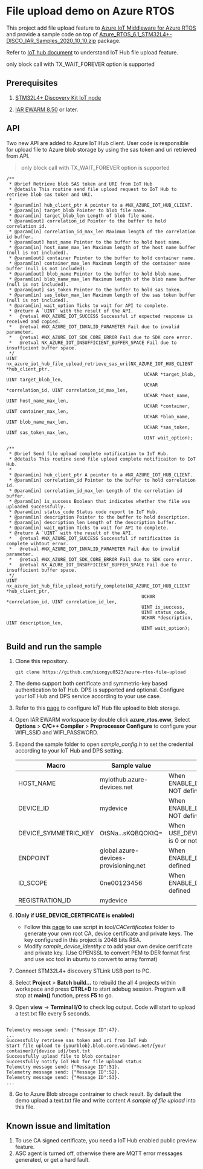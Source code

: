 ﻿# File upload demo on Azure RTOS

This project add file upload feature to [Azure IoT Middleware for Azure RTOS](https://github.com/azure-rtos/netxduo/tree/master/addons/azure_iot) and provide a sample code on top of [Azure_RTOS_6.1_STM32L4+-DISCO_IAR_Samples_2020_10_10.zip](https://github.com/azure-rtos/samples/releases/download/v6.1_rel/Azure_RTOS_6.1_STM32L4+-DISCO_IAR_Samples_2020_10_10.zip) package. 

Refer to [IoT hub document](https://docs.microsoft.com/en-us/azure/iot-hub/iot-hub-devguide-file-upload) to understand IoT Hub file upload feature.

only block call with TX_WAIT_FOREVER option is supported

## Prerequisites

1. [STM32L4+ Discovery Kit IoT node](https://www.st.com/en/evaluation-tools/b-l4s5i-iot01a.html)

2. [IAR EWARM 8.50](https://www.iar.com/ewarm) or later.

## API

Two new API are added to Azure IoT Hub client. User code is responsible for upload file to Azure blob storage by using the sas token and uri retrieved from API.

> only block call with TX_WAIT_FOREVER option is supported

```
/**
 * @brief Retrieve blob SAS token and URI from IoT Hub 
 * @details This routine send file upload request to IoT Hub to retrieve blob sas token and URI.
 *
 * @param[in] hub_client_ptr A pointer to a #NX_AZURE_IOT_HUB_CLIENT.
 * @param[in] target_blob Pointer to blob file name.
 * @param[in] target_blob_len Length of blob file name.
 * @param[out] correlation_id Pointer to the buffer to hold correlation id.
 * @param[in] correlation_id_max_len Maximum length of the correlation id buffer.
 * @param[out] host_name Pointer to the buffer to hold host name.
 * @param[in] host_name_max_len Maximum length of the host name buffer (null is not included).
 * @param[out] container Pointer to the buffer to hold container name.
 * @param[in] container_max_len Maximum length of the container name buffer (null is not included).
 * @param[out] blob_name Pointer to the buffer to hold blob name.
 * @param[in] blob_name_max_len Maximum length of the blob name buffer (null is not included).
 * @param[out] sas_token Pointer to the buffer to hold sas token.
 * @param[in] sas_token_max_len Maximum length of the sas token buffer (null is not included).
 * @param[in] wait_option Ticks to wait for API to complete.
 * @return A `UINT` with the result of the API.
 *   @retval #NX_AZURE_IOT_SUCCESS Successful if expected response is received and copied.
 *   @retval #NX_AZURE_IOT_INVALID_PARAMETER Fail due to invalid parameter.
 *   @retval #NX_AZURE_IOT_SDK_CORE_ERROR Fail due to SDK core error.
 *   @retval NX_AZURE_IOT_INSUFFICIENT_BUFFER_SPACE Fail due to insufficient buffer space.
 */
UINT nx_azure_iot_hub_file_upload_retrieve_sas_uri(NX_AZURE_IOT_HUB_CLIENT *hub_client_ptr,
                                                   UCHAR *target_blob, UINT target_blob_len,
                                                   UCHAR *correlation_id, UINT correlation_id_max_len,
                                                   UCHAR *host_name, UINT host_name_max_len,
                                                   UCHAR *container, UINT container_max_len,
                                                   UCHAR *blob_name, UINT blob_name_max_len,
                                                   UCHAR *sas_token, UINT sas_token_max_len,
                                                   UINT wait_option);

/**
 * @brief Send file upload complete notification to IoT Hub. 
 * @details This routine send file upload complete notificaiton to IoT Hub.
 *
 * @param[in] hub_client_ptr A pointer to a #NX_AZURE_IOT_HUB_CLIENT.
 * @param[in] correlation_id Pointer to the buffer to hold correlation id.
 * @param[in] correlation_id_max_len Length of the correlation id buffer.
 * @param[in] is_success Boolean that indicates whether the file was uploaded successfully.
 * @param[in] status_code Status code report to IoT Hub.
 * @param[in] description Pointer to the buffer to hold description.
 * @param[in] description_len Length of the description buffer.
 * @param[in] wait_option Ticks to wait for API to complete.
 * @return A `UINT` with the result of the API.
 *   @retval #NX_AZURE_IOT_SUCCESS Successful if notificaiton is complete wihtout error.
 *   @retval #NX_AZURE_IOT_INVALID_PARAMETER Fail due to invalid parameter.
 *   @retval #NX_AZURE_IOT_SDK_CORE_ERROR Fail due to SDK core error.
 *   @retval NX_AZURE_IOT_INSUFFICIENT_BUFFER_SPACE Fail due to insufficient buffer space.
 */
UINT nx_azure_iot_hub_file_upload_notify_complete(NX_AZURE_IOT_HUB_CLIENT *hub_client_ptr,
                                                  UCHAR *correlation_id, UINT correlation_id_len,
                                                  UINT is_success, 
                                                  UINT status_code, 
                                                  UCHAR *description, UINT description_len,
                                                  UINT wait_option);
```

## Build and run the sample

1. Clone this repository.
   
   ```
   git clone https://github.com/xiongyu0523/azure-rtos-file-upload
   ```

2. The demo support both certificate and symmetric-key based authentication to IoT Hub. DPS is supported and optional. Configure your IoT Hub and DPS service according to your use case. 

3. Refer to this [page](https://docs.microsoft.com/en-us/azure/iot-hub/iot-hub-configure-file-upload) to configure IoT Hub file upload to blob storage.

4. Open IAR EWARM workspace by double click **azure_rtos.eww**, Select **Options** > **C/C++ Compiler** >
**Preprocessor Configure** to configure your WIFI_SSID and WIFI_PASSWORD.

5. Expand the sample folder to open *sample_config.h* to set the credential according to your IoT Hub and DPS setting. 

    |  Macro | Sample value  | Note |
    |  ----  | ----  | ---- | 
    | HOST_NAME  | myiothub.azure-devices.net | When ENABLE_DPS_SAMPLE is NOT defined |
    | DEVICE_ID  | mydevice | When ENABLE_DPS_SAMPLE is NOT defined |
    | DEVICE_SYMMETRIC_KEY  | OtSNa...sKQBQOKtQ= | When USE_DEVICE_CERTIFICATE is 0 or not defined |
    | ENDPOINT  | global.azure-devices-provisioning.net | When ENABLE_DPS_SAMPLE is defined  |
    | ID_SCOPE  | 0ne00123456 | When ENABLE_DPS_SAMPLE is defined | 
    | REGISTRATION_ID  | mydevice | | 

6. **(Only if USE_DEVICE_CERTIFICATE is enabled)** 
   - Follow this [page](https://github.com/Azure/azure-iot-sdk-c/blob/master/tools/CACertificates/CACertificateOverview.md) to use script in *tool/CACertificates* folder to generate your own root CA, device certificate and private keys. The key configured in this project is 2048 bits RSA.
   - Modify *sample_device_identity.c* to add your own device certificate and private key. (Use OPENSSL to convert PEM to DER format first and use xcc tool in ubuntu to convert to array format)

6. Connect STM32L4+ discovery STLink USB port to PC. 

7. Select **Project** > **Batch build...** to rebuild the all 4 projects within workspace and press **CTRL+D** to start adebug session. Program will stop at **main()** function, press **F5** to go. 

8. Open **view** -> **Terminal I/O** to check log output. Code will start to upload a test.txt file every 5 seconds.

```

Telemetry message send: {"Message ID":47}.
...
Successfully retrieve sas token and uri from IoT Hub
Start file upload to {yourblob}.blob.core.windows.net/{your container}/{device id}/test.txt
Successfully upload file to blob container
Successfully notify IoT Hub for file upload status
Telemetry message send: {"Message ID":51}.
Telemetry message send: {"Message ID":52}.
Telemetry message send: {"Message ID":53}.
...

```

8. Go to Azure Blob stroage contrainer to check result. By default the demo upload a text.txt file and write content *A sample of file upload* into this file.

## Known issue and limitation

1. To use CA signed certificate, you need a IoT Hub enabled public preview feature.  
2. ASC agent is turned off, otherwise there are MQTT error messages generated, or get a hard fault. 